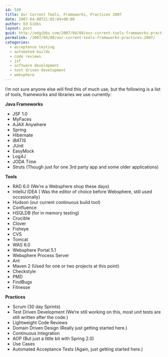 ```yaml
---
id: 549
title: Our Current Tools, Frameworks, Practices 2007
date: 2007-04-08T21:02:04+00:00
author: Ed Gibbs
layout: post
guid: http://edgibbs.com/2007/04/08/our-current-tools-frameworks-practices-2007/
permalink: /2007/04/08/our-current-tools-frameworks-practices-2007/
categories:
  - acceptence testing
  - automated builds
  - code reviews
  - jsf
  - software development
  - test driven development
  - websphere
---
```

I&#8217;m not sure anyone else will find this of much use, but the following is a list of tools, frameworks and libraries we use currently:

**Java Frameworks**

  * JSF 1.0
  * MyFaces
  * AJAX Anywhere
  * Spring
  * Hibernate
  * iBATIS
  * JUnit
  * EasyMock
  * Log4J
  * JODA Time
  * Struts (Though just for one 3rd party app and some older applications)

**Tools**

  * RAD 6.0 (We&#8217;re a Websphere shop these days)
  * IntelliJ IDEA ( Was the editor of choice before Websphere, still used occasionally)
  * Hudson (our current continuous build tool)
  * Confluence
  * HSQLDB (for in memory testing)
  * Crucible
  * Clover
  * Fisheye
  * CVS
  * Tomcat
  * WAS 6.0
  * Websphere Portal 5.1
  * Websphere Process Server
  * Ant
  * Maven 2 (Used for one or two projects at this point)
  * Checkstyle
  * PMD
  * FindBugs
  * Fitnesse

**Practices**

  * Scrum (30 day Sprints)
  * Test Driven Development (We&#8217;re still working on this, most unit tests are still written after the code.)
  * Lightweight Code Reviews
  * Domain Driven Design (Really just getting started here.)
  * Continuous Integration
  * AOP (But just a little bit with Spring 2.0)
  * Use Cases
  * Automated Acceptance Tests (Again, just getting started here.)
